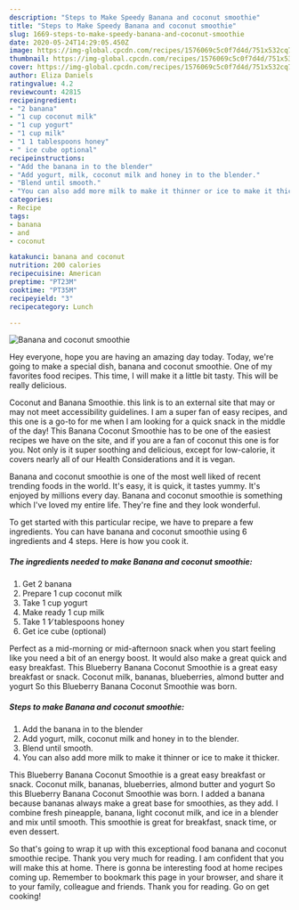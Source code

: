 ```yaml
---
description: "Steps to Make Speedy Banana and coconut smoothie"
title: "Steps to Make Speedy Banana and coconut smoothie"
slug: 1669-steps-to-make-speedy-banana-and-coconut-smoothie
date: 2020-05-24T14:29:05.450Z
image: https://img-global.cpcdn.com/recipes/1576069c5c0f7d4d/751x532cq70/banana-and-coconut-smoothie-recipe-main-photo.jpg
thumbnail: https://img-global.cpcdn.com/recipes/1576069c5c0f7d4d/751x532cq70/banana-and-coconut-smoothie-recipe-main-photo.jpg
cover: https://img-global.cpcdn.com/recipes/1576069c5c0f7d4d/751x532cq70/banana-and-coconut-smoothie-recipe-main-photo.jpg
author: Eliza Daniels
ratingvalue: 4.2
reviewcount: 42815
recipeingredient:
- "2 banana"
- "1 cup coconut milk"
- "1 cup yogurt"
- "1 cup milk"
- "1 1 tablespoons honey"
- " ice cube optional"
recipeinstructions:
- "Add the banana in to the blender"
- "Add yogurt, milk, coconut milk and honey in to the blender."
- "Blend until smooth."
- "You can also add more milk to make it thinner or ice to make it thicker."
categories:
- Recipe
tags:
- banana
- and
- coconut

katakunci: banana and coconut 
nutrition: 200 calories
recipecuisine: American
preptime: "PT23M"
cooktime: "PT35M"
recipeyield: "3"
recipecategory: Lunch

---
```



![Banana and coconut smoothie](https://img-global.cpcdn.com/recipes/1576069c5c0f7d4d/751x532cq70/banana-and-coconut-smoothie-recipe-main-photo.jpg)

Hey everyone, hope you are having an amazing day today. Today, we're going to make a special dish, banana and coconut smoothie. One of my favorites food recipes. This time, I will make it a little bit tasty. This will be really delicious.

Coconut and Banana Smoothie. this link is to an external site that may or may not meet accessibility guidelines. I am a super fan of easy recipes, and this one is a go-to for me when I am looking for a quick snack in the middle of the day! This Banana Coconut Smoothie has to be one of the easiest recipes we have on the site, and if you are a fan of coconut this one is for you. Not only is it super soothing and delicious, except for low-calorie, it covers nearly all of our Health Considerations and it is vegan.

Banana and coconut smoothie is one of the most well liked of recent trending foods in the world. It's easy, it is quick, it tastes yummy. It's enjoyed by millions every day. Banana and coconut smoothie is something which I've loved my entire life. They're fine and they look wonderful.


To get started with this particular recipe, we have to prepare a few ingredients. You can have banana and coconut smoothie using 6 ingredients and 4 steps. Here is how you cook it.

<!--inarticleads1-->

##### The ingredients needed to make Banana and coconut smoothie:

1. Get 2 banana
1. Prepare 1 cup coconut milk
1. Take 1 cup yogurt
1. Make ready 1 cup milk
1. Take 1 1⁄ tablespoons honey
1. Get  ice cube (optional)


Perfect as a mid-morning or mid-afternoon snack when you start feeling like you need a bit of an energy boost. It would also make a great quick and easy breakfast. This Blueberry Banana Coconut Smoothie is a great easy breakfast or snack. Coconut milk, bananas, blueberries, almond butter and yogurt So this Blueberry Banana Coconut Smoothie was born. 

<!--inarticleads2-->

##### Steps to make Banana and coconut smoothie:

1. Add the banana in to the blender
1. Add yogurt, milk, coconut milk and honey in to the blender.
1. Blend until smooth.
1. You can also add more milk to make it thinner or ice to make it thicker.


This Blueberry Banana Coconut Smoothie is a great easy breakfast or snack. Coconut milk, bananas, blueberries, almond butter and yogurt So this Blueberry Banana Coconut Smoothie was born. I added a banana because bananas always make a great base for smoothies, as they add. I combine fresh pineapple, banana, light coconut milk, and ice in a blender and mix until smooth. This smoothie is great for breakfast, snack time, or even dessert. 

So that's going to wrap it up with this exceptional food banana and coconut smoothie recipe. Thank you very much for reading. I am confident that you will make this at home. There is gonna be interesting food at home recipes coming up. Remember to bookmark this page in your browser, and share it to your family, colleague and friends. Thank you for reading. Go on get cooking!
